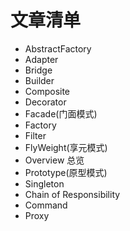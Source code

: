 # 文章清单
+ AbstractFactory
+ Adapter
+ Bridge
+ Builder
+ Composite
+ Decorator
+ Facade(门面模式)
+ Factory
+ Filter
+ FlyWeight(享元模式)
+ Overview 总览
+ Prototype(原型模式)
+ Singleton
+ Chain of Responsibility
+ Command
+ Proxy
